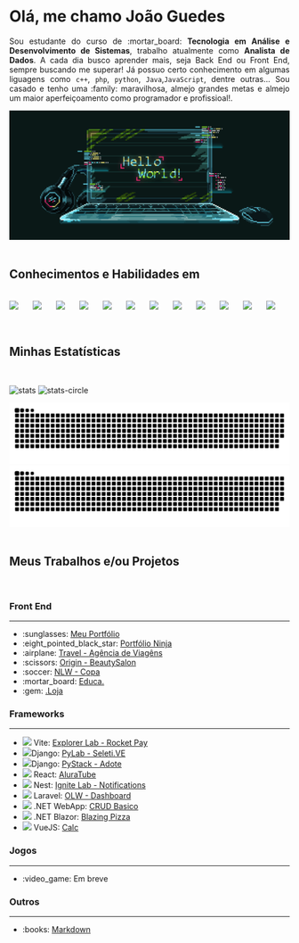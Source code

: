 # Olá, me chamo João Guedes

<p style='text-align: justify;'>Sou estudante do curso de :mortar_board: <strong>Tecnologia em Análise e Desenvolvimento de Sistemas</strong>, trabalho atualmente como <strong>Analista de Dados</strong>. A cada dia busco aprender mais, seja Back End ou Front End, sempre buscando me superar! Já possuo certo conhecimento em algumas liguagens como <code>c++</code>, <code>php</code>, <code>python</code>, <code>Java</code>,<code>JavaScript</code>, dentre outras... Sou casado e tenho uma :family: maravilhosa, almejo grandes metas e almejo um maior aperfeiçoamento como programador e profissioal!.

![image](perfil-animation.gif)
<br />
<br />

## Conhecimentos e Habilidades em
<br />
<div style="display: flex;">
  <img src="https://cdn.jsdelivr.net/gh/devicons/devicon/icons/bootstrap/bootstrap-original.svg" width=50/> 
  <img src="https://cdn.jsdelivr.net/gh/devicons/devicon/icons/csharp/csharp-original.svg" width=50/>
  <img src="https://cdn.jsdelivr.net/gh/devicons/devicon/icons/css3/css3-original.svg" width=50/>
  <img src="https://cdn.jsdelivr.net/gh/devicons/devicon/icons/git/git-original.svg" width=50 />
  <img src="https://cdn.jsdelivr.net/gh/devicons/devicon/icons/html5/html5-original.svg" width=50/>
  <img src="https://cdn.jsdelivr.net/gh/devicons/devicon/icons/javascript/javascript-original.svg" width=50/>
  <img src="https://cdn.jsdelivr.net/gh/devicons/devicon/icons/mysql/mysql-original.svg" width=50/>
  <img src="https://cdn.jsdelivr.net/gh/devicons/devicon/icons/php/php-plain.svg" width=50/>
  <img src="https://cdn.jsdelivr.net/gh/devicons/devicon/icons/python/python-original.svg" width=50/>
  <img src="https://cdn.jsdelivr.net/gh/devicons/devicon/icons/react/react-original.svg" width=50/>
  <img src="https://cdn.jsdelivr.net/gh/devicons/devicon/icons/sass/sass-original.svg" width=50/>
  <img src="https://cdn.jsdelivr.net/gh/devicons/devicon/icons/postgresql/postgresql-original.svg" width=50/>
</div>
<br />
<br />

## Minhas Estatísticas
<br />

![stats](https://github-readme-stats.vercel.app/api/top-langs/?username=guedes-jr&layout=compact&langs_count=7&theme=tokyonight)
![stats-circle](https://github-readme-stats.vercel.app/api?username=guedes-jr&show_icons=true&theme=tokyonight&include_all_commits=true&count_private=true)

![github contribution grid snake animation](https://raw.githubusercontent.com/platane/platane/output/github-contribution-grid-snake-dark.svg#gh-dark-mode-only)![github contribution grid snake animation](https://raw.githubusercontent.com/platane/platane/output/github-contribution-grid-snake.svg#gh-light-mode-only)
<br />
<br />
## Meus Trabalhos e/ou Projetos
<br />

### Front End
---
<ul style="list-style=none">
  <li> :sunglasses: <a href='https://github.dev/guedes-jr/Portfolio'>Meu Portfólio</a></li>
  <li> :eight_pointed_black_star: <a href='https://github.com/guedes-jr/Portfolio-Ninja'>Portfólio Ninja</a></li>
  <li> :airplane: <a href='https://github.com/guedes-jr/Front_End-Travel'>Travel - Agência de Viagêns</a></li>
  <li> :scissors: <a href='https://github.com/guedes-jr/Origin-BeautySalon'>Origin - BeautySalon</a></li>
  <li> :soccer: <a href='https://github.com/guedes-jr/NLW-Copa'>NLW - Copa</a></li>
  <li> :mortar_board: <a href='https://github.com/guedes-jr/Educa.'>Educa.</a></li>
  <li> :gem: <a href='https://github.com/guedes-jr/E-comerceTemplate'>.Loja</a></li>
</ul>

### Frameworks
---
<ul style="list-style=none">
  <li> <img src="https://vitejs.dev/logo-with-shadow.png" width=20/> Vite: <a href='https://github.com/guedes-jr/ExplorerLab-RocketPay'>Explorer Lab - Rocket Pay</a></li>
  <li> <img src="https://cdn.jsdelivr.net/gh/devicons/devicon/icons/django/django-plain.svg" width=20/>Django: <a href='https://github.com/guedes-jr/PyLab-seleti.ve'>PyLab - Seleti.VE</a></li>
  <li> <img src="https://cdn.jsdelivr.net/gh/devicons/devicon/icons/django/django-plain.svg" width=20/>Django: <a href='https://github.com/guedes-jr/PyStack-Adote.'>PyStack - Adote</a></li>
  <li> <img src="https://cdn.jsdelivr.net/gh/devicons/devicon/icons/react/react-original.svg" width=20/> React: <a href='https://github.com/guedes-jr/React-AluraTube'>AluraTube</a></li>
  <li> <img src="https://cdn.jsdelivr.net/gh/devicons/devicon/icons/nestjs/nestjs-plain.svg" width=20/> Nest: <a href='https://github.com/guedes-jr/Ignite_Lab-notifications'>Ignite Lab - Notifications</a></li>
  <li> <img src="https://upload.wikimedia.org/wikipedia/commons/thumb/9/9a/Laravel.svg/1969px-Laravel.svg.png" width=20/> Laravel: <a href='https://github.com/guedes-jr/OLW-Dashboard'>OLW - Dashboard</a></li>
  <li> <img src="https://upload.wikimedia.org/wikipedia/commons/thumb/7/7d/Microsoft_.NET_logo.svg/2048px-Microsoft_.NET_logo.svg.png" width=20/> .NET WebApp: <a href='https://github.com/guedes-jr/.net-CRUD-AppWeb'>CRUD Basico</a></li>
  <li> <img src="https://upload.wikimedia.org/wikipedia/commons/thumb/7/7d/Microsoft_.NET_logo.svg/2048px-Microsoft_.NET_logo.svg.png" width=20/> .NET Blazor: <a href='https://github.com/guedes-jr/.net-BlazingPizza'>Blazing Pizza</a></li>
  <li> <img src="https://upload.wikimedia.org/wikipedia/commons/thumb/9/95/Vue.js_Logo_2.svg/800px-Vue.js_Logo_2.svg.png" width=20/> VueJS: <a href='https://github.com/guedes-jr/VueJS-Calc'>Calc</a></li>
</ul>

### Jogos
---
<ul style="list-style=none">
  <li> :video_game: Em breve </li>
</ul>

### Outros
---
<ul style="list-style=none">
  <li> :books: <a href='https://github.com/guedes-jr/Markdown'>Markdown</a></li>
</ul>

